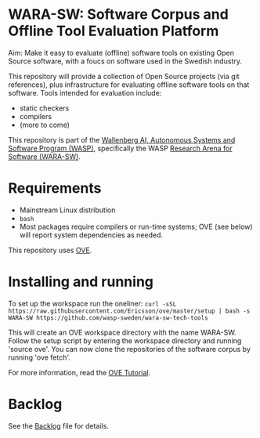 # WARA-SW: Software Corpus and Offline Tool Evaluation Platform

Aim: Make it easy to evaluate (offline) software tools on existing
Open Source software, with a foucs on software used in the Swedish
industry.

This repository will provide a collection of Open Source projects (via git references), plus infrastructure for evaluating offline software tools on that software.
Tools intended for evaluation include:
- static checkers
- compilers
- (more to come)

This repository is part of the [Wallenberg AI, Autonomous Systems and
Software Program (WASP)](https://wasp-sweden.org/), specifically the
WASP [Research Arena for Software
(WARA-SW)](https://wasp-sweden.org/research/research-arenas/wara-sw/).

# Requirements
- Mainstream Linux distribution
- `bash`
- Most packages require compilers or run-time systems; OVE (see below) will report system dependencies as needed.

This repository uses [OVE](https://github.com/Ericsson/ove).

# Installing and running
To set up the workspace run the oneliner:
  `curl -sSL https://raw.githubusercontent.com/Ericsson/ove/master/setup | bash -s WARA-SW https://github.com/wasp-sweden/wara-sw-tech-tools`

This will create an OVE workspace directory with the name WARA-SW. Follow the setup script by entering the workspace directory and running 'source ove'. You can now clone the repositories of the software corpus by running 'ove fetch'.

For more information, read the [OVE Tutorial](https://github.com/Ericsson/ove-tutorial).

# Backlog
See the [Backlog](https://github.com/wasp-sweden/wara-sw-tech-tools/blob/main/README.md) file for details.

